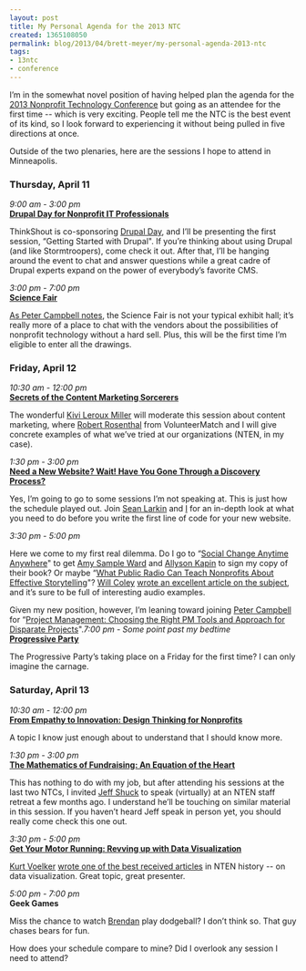 ```yaml
---
layout: post
title: My Personal Agenda for the 2013 NTC
created: 1365108050
permalink: blog/2013/04/brett-meyer/my-personal-agenda-2013-ntc
tags:
- 13ntc
- conference
---
```

<p>I’m in the somewhat novel position of having helped plan the agenda for the <a href="http://www.nten.org/ntc">2013 Nonprofit Technology Conference</a> but going as an attendee for the first time -- which is very exciting. People tell me the NTC is the best event of its kind, so I look forward to experiencing it without being pulled in five directions at once.</p>

<p>Outside of the two plenaries, here are the sessions I hope to attend in Minneapolis.</p>

<h3>Thursday, April 11</h3>

<p><em>9:00 am - 3:00 pm</em><br />
<strong><a href="http://myntc.zerista.com/event/member/76160">Drupal Day for Nonprofit IT Professionals</a></strong></p>

<p>ThinkShout is co-sponsoring <a href="http://myntc.zerista.com/event/member/76160">Drupal Day</a>, and I’ll be presenting the first session, “Getting Started with Drupal". If you’re thinking about using Drupal (and like Stormtroopers), come check it out. After that, I’ll be hanging around the event to chat and answer questions while a great cadre of Drupal experts expand on the power of everybody’s favorite CMS.</p>

<p><em>3:00 pm - 7:00 pm</em><br />
<strong><a href="http://www.nten.org/ntc/science-fair">Science Fair</a></strong></p>

<p><a href="http://techcafeteria.com/blog/2013/03/01/where-ill-be-at-the-ntc-2013-edition/">As Peter Campbell notes</a>, the Science Fair is not your typical exhibit hall; it’s really more of a place to chat with the vendors about the possibilities of nonprofit technology without a hard sell. Plus, this will be the first time I’m eligible to enter all the drawings.</p>

<h3>Friday, April 12</h3>

<p><em>10:30 am - 12:00 pm</em><br />
<strong><a href="http://myntc.zerista.com/event/member/65142">Secrets of the Content Marketing Sorcerers</a></strong></p>

<p>The wonderful <a href="https://twitter.com/kivilm">Kivi Leroux Miller</a> will moderate this session about content marketing, where <a href="https://twitter.com/volmatchRobert">Robert Rosenthal</a> from VolunteerMatch and I will give concrete examples of what we’ve tried at our organizations (NTEN, in my case).</p>

<p><em>1:30 pm - 3:00 pm</em><br />
<strong><a href="http://myntc.zerista.com/event/member/65169">Need a New Website? Wait! Have You Gone Through a Discovery Process?</a></strong></p>

<p>Yes, I’m going to go to some sessions I’m not speaking at. This is just how the schedule played out. Join <a href="https://twitter.com/sean_larkin">Sean Larkin</a> and <a href="http://twitter.com/brett_meyer">I</a> for an in-depth look at what you need to do before you write the first line of code for your new website.</p>

<p><em>3:30 pm - 5:00 pm</em></p>

<p>Here we come to my first real dilemma. Do I go to “<a href="http://myntc.zerista.com/event/member/65112">Social Change Anytime Anywhere</a>" to get <a href="https://twitter.com/amyrsward">Amy Sample Ward</a> and <a href="https://twitter.com/WomenWhoTech">Allyson Kapin</a> to sign my copy of their book? Or maybe “<a href="http://myntc.zerista.com/event/member/65105">What Public Radio Can Teach Nonprofits About Effective Storytelling</a>"? <a href="https://twitter.com/willcoley">Will Coley</a> <a href="http://www.nten.org/articles/2013/what-nonprofits-can-learn-from-public-radio-about-storytelling">wrote an excellent article on the subject</a>, and it’s sure to be full of interesting audio examples.</p>

<p>Given my new position, however, I’m leaning toward joining <a href="https://twitter.com/peterscampbell">Peter Campbell</a> for “<a href="http://myntc.zerista.com/event/member/65198">Project Management: Choosing the Right PM Tools and Approach for Disparate Projects</a>".</p.

<p><em>7:00 pm - Some point past my bedtime</em><br />
<strong><a href="http://www.nten.org/ntc/progressiveparty">Progressive Party</a></strong></p>

<p>The Progressive Party’s taking place on a Friday for the first time? I can only imagine the carnage.</p>

<h3>Saturday, April 13</h3>

<p><em>10:30 am - 12:00 pm</em><br />
<strong><a href="http://myntc.zerista.com/event/member/65129">From Empathy to Innovation: Design Thinking for Nonprofits</a></strong></p>

<p>A topic I know just enough about to understand that I should know more.</p>

<p><em>1:30 pm - 3:00 pm</em><br />
<strong><a href="http://myntc.zerista.com/event/member/65139">The Mathematics of Fundraising: An Equation of the Heart</a></strong></p>

<p>This has nothing to do with my job, but after attending his sessions at the last two NTCs, I invited <a href="https://twitter.com/jeffshuck">Jeff Shuck</a> to speak (virtually) at an NTEN staff retreat a few months ago. I understand he’ll be touching on similar material in this session. If you haven’t heard Jeff speak in person yet, you should really come check this one out.</p>

<p><em>3:30 pm - 5:00 pm</em><br />
<strong><a href="http://myntc.zerista.com/event/member/65170">Get Your Motor Running: Revving up with Data Visualization</a></strong></p>

<p><a href="https://twitter.com/kvoelker">Kurt Voelker</a> <a href="http://www.nten.org/articles/2011/data-and-storytelling-6-ways-to-use-data-to-move-your-mission">wrote one of the best received articles</a> in NTEN history -- on data visualization. Great topic, great presenter.</p>

<p><em>5:00 pm - 7:00 pm</em><br />
<strong>Geek Games</strong></p>

<p>Miss the chance to watch <a href="https://twitter.com/Brendan_at_nten">Brendan</a> play dodgeball? I don’t think so. That guy chases bears for fun.</p>

<p>How does your schedule compare to mine? Did I overlook any session I need to attend?</p>
